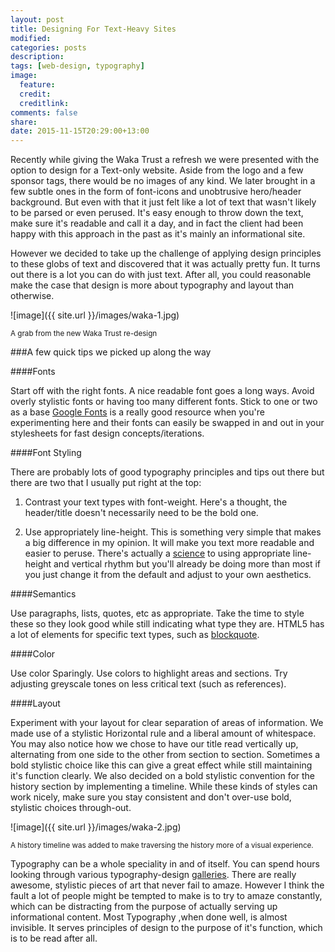 ```yaml
---
layout: post
title: Designing For Text-Heavy Sites
modified:
categories: posts
description:
tags: [web-design, typography]
image:
  feature:
  credit:
  creditlink:
comments: false
share:
date: 2015-11-15T20:29:00+13:00
---
```


Recently while giving the Waka Trust a refresh we were presented with the option to design for a Text-only website. Aside from the logo and a few sponsor tags, there would be no images of any kind. We later brought in a few subtle ones in the form of font-icons and unobtrusive hero/header background. But even with that it just felt like a lot of text that wasn't likely to be parsed or even perused.  It's easy enough to throw down the text, make sure it's readable and call it a day, and in fact the client had been happy with this approach in the past as it's mainly an informational site.  

However we decided to take up the challenge of applying design principles to these globs of text and discovered that it was actually pretty fun. It turns out there is a lot you can do with just text. After all, you could reasonable make the case that design is more about typography and layout than otherwise.  

![image]({{ site.url }}/images/waka-1.jpg)

<small>A grab from the new Waka Trust re-design</small>

###A few quick tips we picked up along the way

####Fonts

Start off with the right fonts. A nice readable font goes a long ways. Avoid overly stylistic fonts or having too many different fonts. Stick to one or two as a base [Google Fonts](https://www.google.com/fonts) is a really good resource when you're experimenting here and their fonts can easily be swapped in and out in your stylesheets for fast design concepts/iterations.

####Font Styling

There are probably lots of good typography principles and tips out there but there are two that I usually put right at the top:

1) Contrast your text types with font-weight. Here's a thought, the header/title doesn't necessarily need to be the bold one.

2) Use appropriately line-height. This is something very simple that makes a big difference in my opinion. It will make you text more readable and easier to peruse. There's actually a [science](https://drewish.com/tools/vertical-rhythm/) to using appropriate line-height and vertical rhythm but you'll already be doing more than most if you just change it from the default and adjust to your own aesthetics.

####Semantics

Use paragraphs, lists, quotes, etc as appropriate. Take the time to style these so they look good while still indicating what type they are. HTML5 has a lot of elements for specific text types, such as [blockquote](http://www.w3schools.com/tags/tag_blockquote.asp).

####Color

Use color Sparingly. Use colors to highlight areas and sections. Try adjusting greyscale tones on less critical text (such as references).

####Layout

Experiment with your layout for clear separation of areas of information. We made use of a stylistic Horizontal rule and a liberal amount of whitespace. You may also notice how we chose to have our title read vertically up, alternating from one side to the other from section to section. Sometimes a bold stylistic choice like this can give a great effect while still maintaining it's function clearly. We also decided on a bold stylistic convention for the history section by implementing a timeline. While these kinds of styles can work nicely, make sure you stay consistent and don't over-use bold, stylistic choices through-out.


![image]({{ site.url }}/images/waka-2.jpg)

<small> A history timeline was added to make traversing the history more of a visual experience. </small>

Typography can be a whole speciality in and of itself. You can spend hours looking through various typography-design [galleries](http://www.typographyserved.com). There are really awesome, stylistic pieces of art that never fail to amaze. However I think the fault a lot of people might be tempted to make is to try to amaze constantly, which can be distracting from the purpose of actually serving up informational content. Most Typography ,when done well, is almost invisible. It serves principles of design to the purpose of it's function, which is to be read after all.

